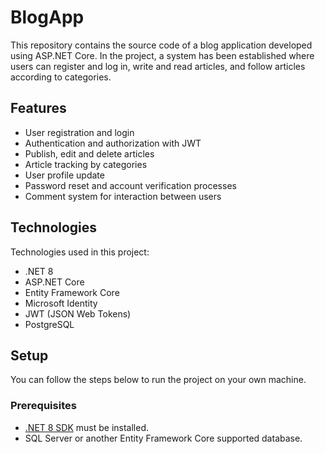 # BlogApp

This repository contains the source code of a blog application developed using ASP.NET Core. In the project, a system has been established where users can register and log in, write and read articles, and follow articles according to categories.

## Features

- User registration and login
- Authentication and authorization with JWT
- Publish, edit and delete articles
- Article tracking by categories
- User profile update
- Password reset and account verification processes
- Comment system for interaction between users

## Technologies

Technologies used in this project:

- .NET 8
- ASP.NET Core
- Entity Framework Core
- Microsoft Identity
- JWT (JSON Web Tokens)
- PostgreSQL

## Setup

You can follow the steps below to run the project on your own machine.

### Prerequisites

- [.NET 8 SDK](https://dotnet.microsoft.com/download) must be installed.
- SQL Server or another Entity Framework Core supported database.
